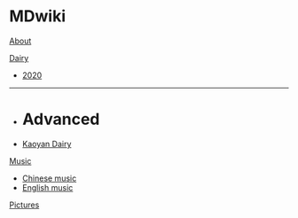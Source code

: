# MDwiki

[About](index.md)

[Dairy]()

  * [2020](dairy/2020.md)
- - - -
  * # Advanced
  * [Kaoyan Dairy](dairy/kaoyandairy.md)

[Music]()

  * [Chinese music](music/chinesemusic.md)
  * [English music](music/englishmusic.md)

[Pictures](coding/PythonNote.md)


<script src="https://polyfill.io/v3/polyfill.min.js?features=es6"></script>
<script id="MathJax-script" async src="https://cdn.jsdelivr.net/npm/mathjax@3/es5/tex-mml-chtml.js"></script>
